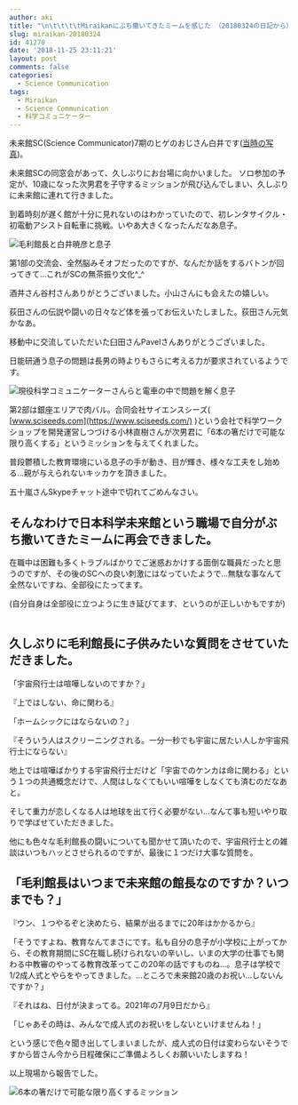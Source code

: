 ```yaml
---
author: aki
title: "\n\t\t\t\tMiraikanにぶち撒いてきたミームを感じた （20180324の日記から）\t\t"
slug: miraikan-20180324
id: 41270
date: '2018-11-25 23:11:21'
layout: post
comments: false
categories:
  - Science Communication
tags:
  - Miraikan
  - Science Communication
  - 科学コミュニケーター
---
```


未来館SC(Science Communicator)7期のヒゲのおじさん白井です([当時の写真](https://twitter.com/o_ob/status/749460340325257217))。 

未来館SCの同窓会があって、久しぶりにお台場に向かいました。 ソロ参加の予定が、10歳になった次男君を子守するミッションが飛び込んでしまい、久しぶりに未来館に連れて行きました。 

到着時刻が遅く館が十分に見れないのはわかっていたので、初レンタサイクル・初電動アシスト自転車に挑戦。いやあ大きくなったんだなあ息子。 

![毛利館長と白井暁彦と息子](https://aki.shirai.as/wp-content/uploads/2018/03/img_6177.jpg) 

第1部の交流会、全然脳みそオフだったのですが、なんだか話をするバトンが回ってきて...これがSCの無茶振り文化^_^ 

酒井さん谷村さんありがとうございました。小山さんにも会えたの嬉しい。

荻田さんの伝説や闘いの日々など体を張ってお伝えいたしました。荻田さん元気かなあ。 

移動中に交流していただいた臼田さんPavelさんありがとうございました。

日能研通う息子の問題は長男の時よりもさらに考える力が要求されているようです。 

![現役科学コミュニケーターさんらと電車の中で問題を解く息子](https://aki.shirai.as/wp-content/uploads/2018/03/img_6180.jpg)

第2部は銀座エリアで肉バル。合同会社サイエンスシーズ( [www.sciseeds.com](https://www.sciseeds.com/) )という会社で科学ワークショップを開発運営しつづける小林直樹さんが次男君に「6本の箸だけで可能な限り高くする」というミッションを与えてくれました。

普段鬱積した教育環境にいる息子の手が動き、目が輝き、様々な工夫をし始める...親が与えられないキッカケを頂きました。 

五十嵐さんSkypeチャット途中で切れてごめんなさい。 


## そんなわけで日本科学未来館という職場で自分がぶち撒いてきたミームに再会できました。

在職中は困難も多くトラブルばかりでご迷惑おかけする面倒な職員だったと思うのですが、その後のSCへの良い刺激にはなっていたようで...無駄な事なんて全然ないですね、全部役にたってます。 

(自分自身は全部役に立つように生き延びてます、というのが正しいかもですが)   

## 久しぶりに毛利館長に子供みたいな質問をさせていただきました。

「宇宙飛行士は喧嘩しないのですか？」 

『上ではしない、命に関わる』

「ホームシックにはならないの？」

『そういう人はスクリーニングされる。一分一秒でも宇宙に居たい人しか宇宙飛行士にならない』

地上では喧嘩ばかりする宇宙飛行士だけど「宇宙でのケンカは命に関わる」という１つの共通概念だけで、人間はしなくてもいい喧嘩をしなくても済むのだなあと。

そして重力が恋しくなる人は地球を出て行く必要がない...なんて事も短いやり取りで学ばせていただきました。

他にも色々な毛利館長の闘いについても聞かせて頂いたので、宇宙飛行士との雑談はいつもハッとさせられるのですが、最後に１つだけ大事な質問を。

## 「毛利館長はいつまで未来館の館長なのですか？いつまでも？」

『ウン、１つやるぞと決めたら、結果が出るまでに20年はかかるから』 

「そうですよね、教育なんてまさにです。私も自分の息子が小学校に上がってから、その教育期間にSC在職し続けられないの辛いし、いまの大学の仕事でも関わる中教審のやってる教育改革ってこの20年の話ですものね…。息子は学校で1/2成人式とやらをやってきました。...ところで未来館20歳のお祝い...しないんですか？」

『それはね、日付が決まってる。2021年の7月9日だから』

「じゃあその時は、みんなで成人式のお祝いをしないといけませんね！」

という感じで色々聞き出してしまいましたが、成人式の日付は変わらないそうですから皆さん今から日程確保にご準備よろしくお願いいたしますね！ 

以上現場から報告でした。

![6本の箸だけで可能な限り高くするミッション](https://aki.shirai.as/wp-content/uploads/2018/03/img_6189.jpg)

